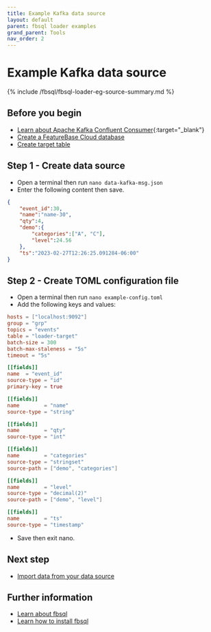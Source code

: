 ```yaml
---
title: Example Kafka data source
layout: default
parent: fbsql loader examples
grand_parent: Tools
nav_order: 2
---
```


# Example Kafka data source

{% include /fbsql/fbsql-loader-eg-source-summary.md %}

## Before you begin

* [Learn about Apache Kafka Confluent Consumer](https://docs.confluent.io/platform/current/clients/consumer.html){:target="_blank"}
* [Create a FeatureBase Cloud database](/docs/cloud/cloud-databases/cloud-db-manage)
* [Create target table](/docs/sql-guide/examples/sql-eg-table/sql-eg-table-create-impala-postgres)

## Step 1 - Create data source

* Open a terminal then run `nano data-kafka-msg.json`
* Enter the following content then save.

```json
{
    "event_id":30,
    "name":"name-30",
    "qty":4,
    "demo":{
        "categories":["A", "C"],
        "level":24.56
    },
    "ts":"2023-02-27T12:26:25.091284-06:00"
}
```

## Step 2 - Create TOML configuration file

* Open a terminal then run `nano example-config.toml`
* Add the following keys and values:

```toml
hosts = ["localhost:9092"]
group = "grp"
topics = "events"
table = "loader-target"
batch-size = 300
batch-max-staleness = "5s"
timeout = "5s"

[[fields]]
name  = "event_id"
source-type = "id"
primary-key = true

[[fields]]
name        = "name"
source-type = "string"

[[fields]]
name        = "qty"
source-type = "int"

[[fields]]
name        = "categories"
source-type = "stringset"
source-path = ["demo", "categories"]

[[fields]]
name        = "level"
source-type = "decimal(2)"
source-path = ["demo", "level"]

[[fields]]
name        = "ts"
source-type = "timestamp"
```

* Save then exit nano.

## Next step

* [Import data from your data source](/docs/tools/fbsql-examples/fbsql-loader-eg-ingest )

## Further information
* [Learn about fbsql](/docs/tools/fbsql/fbsql-home)
* [Learn how to install fbsql](/docs/tools/fbsql/fbsql-install)
